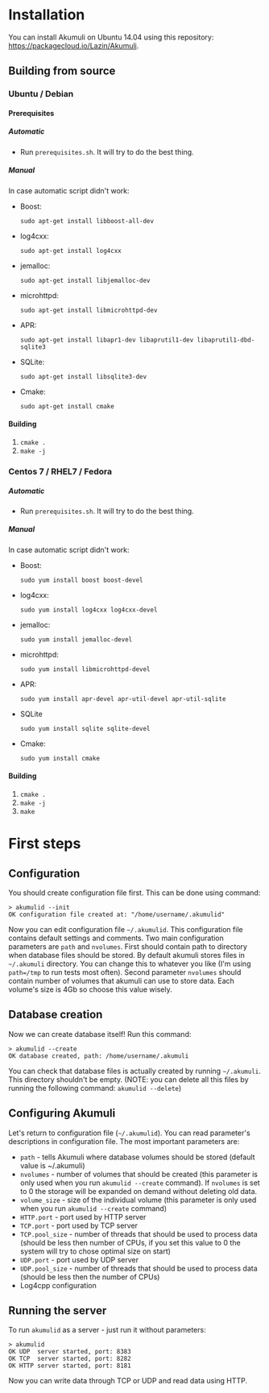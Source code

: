 # Installation

You can install Akumuli on Ubuntu 14.04 using this repository: https://packagecloud.io/Lazin/Akumuli.

## Building from source

### Ubuntu / Debian

#### Prerequisites

##### Automatic

* Run `prerequisites.sh`. It will try to do the best thing.

##### Manual

In case automatic script didn't work:

* Boost:

  `sudo apt-get install libboost-all-dev`

* log4cxx:

  `sudo apt-get install log4cxx`

* jemalloc:

  `sudo apt-get install libjemalloc-dev`

* microhttpd:

  `sudo apt-get install libmicrohttpd-dev`

* APR:

  `sudo apt-get install libapr1-dev libaprutil1-dev libaprutil1-dbd-sqlite3`

* SQLite:

  `sudo apt-get install libsqlite3-dev`

* Cmake:

  `sudo apt-get install cmake`

#### Building

1. `cmake .`
1. `make -j`

### Centos 7 / RHEL7 / Fedora

##### Automatic

* Run `prerequisites.sh`. It will try to do the best thing.

##### Manual

In case automatic script didn't work:

* Boost:

  `sudo yum install boost boost-devel`

* log4cxx:

  `sudo yum install log4cxx log4cxx-devel`

* jemalloc:

  `sudo yum install jemalloc-devel`

* microhttpd:

  `sudo yum install libmicrohttpd-devel`

* APR:

  `sudo yum install apr-devel apr-util-devel apr-util-sqlite`

* SQLite

  `sudo yum install sqlite sqlite-devel`

* Cmake:

  `sudo yum install cmake`


#### Building

1. `cmake .`
1. `make -j`
1. `make`

# First steps

## Configuration

You should create configuration file first. This can be done using command:
```
> akumulid --init
OK configuration file created at: "/home/username/.akumulid"
```
Now you can edit configuration file `~/.akumulid`. This configuration file contains default settings and comments. Two main configuration parameters are `path` and `nvolumes`. First should contain path to directory when database files should be stored. By default akumuli stores files in `~/.akumuli` directory. You can change this to whatever you like (I'm using `path=/tmp` to run tests most often). Second parameter `nvolumes` should contain number of volumes that akumuli can use to store data. Each volume's size is 4Gb so choose this value wisely.

## Database creation

Now we can create database itself! Run this command:
```
> akumulid --create
OK database created, path: /home/username/.akumuli
```
You can check that database files is actually created by running `~/.akumuli`. This directory shouldn't be empty. (NOTE: you can delete all this files by running the following command: `akumulid --delete`)

## Configuring Akumuli

Let's return to configuration file (`~/.akumulid`). You can read parameter's descriptions in configuration file. The most important parameters are:

* `path` - tells Akumuli where database volumes should be stored (default value is ~/.akumuli)
* `nvolumes` - number of volumes that should be created (this parameter is only used when you run `akumulid --create` command). If `nvolumes` is set to 0 the storage will be expanded on demand without deleting old data.
* `volume_size` - size of the individual volume (this parameter is only used when you run `akumulid --create` command)
* `HTTP.port` - port used by HTTP server
* `TCP.port` - port used by TCP server
* `TCP.pool_size` - number of threads that should be used to process data (should be less then number of CPUs, if you set this value to 0 the system will try to chose optimal size on start)
* `UDP.port` - port used by UDP server
* `UDP.pool_size` - number of threads that should be used to process data (should be less then the number of CPUs)
* Log4cpp configuration


## Running the server

To run `akumulid` as a server - just run it without parameters:
```
> akumulid
OK UDP  server started, port: 8383
OK TCP  server started, port: 8282
OK HTTP server started, port: 8181
```
Now you can write data through TCP or UDP and read data using HTTP.